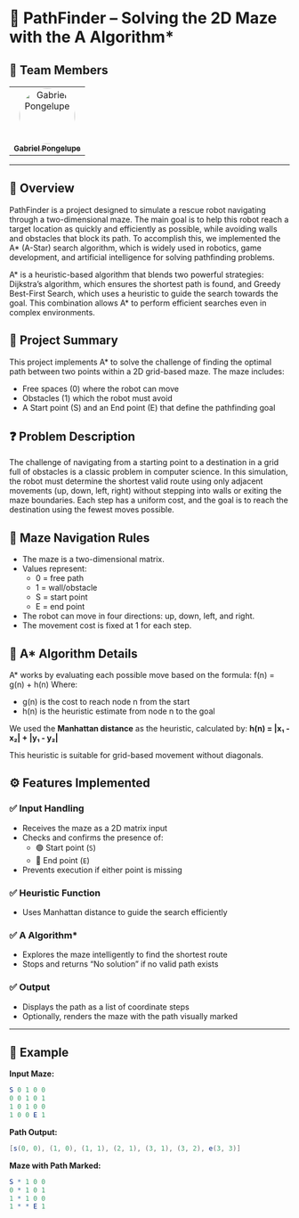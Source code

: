 # 🤖 PathFinder – Solving the 2D Maze with the A Algorithm*

## 👥 Team Members
<table>
  <tr>
    <td align="center">
      <a href="https://github.com/GabrielPongelupe">
        <img src="https://avatars.githubusercontent.com/u/130582324?v=4" width="100px;" height="100px;" style="border-radius:50%;" alt="Gabriel Pongelupe"/><br />
        <sub><b>Gabriel Pongelupe</b></sub>
      </a>
    </td>
  </tr>
  
</table>

---

## 🧭 Overview
PathFinder is a project designed to simulate a rescue robot navigating through a two-dimensional maze. The main goal is to help this robot reach a target location as quickly and efficiently as possible, while avoiding walls and obstacles that block its path. To accomplish this, we implemented the A* (A-Star) search algorithm, which is widely used in robotics, game development, and artificial intelligence for solving pathfinding problems.

A* is a heuristic-based algorithm that blends two powerful strategies: Dijkstra’s algorithm, which ensures the shortest path is found, and Greedy Best-First Search, which uses a heuristic to guide the search towards the goal. This combination allows A* to perform efficient searches even in complex environments.

## 📝 Project Summary
This project implements A* to solve the challenge of finding the optimal path between two points within a 2D grid-based maze. The maze includes:
- Free spaces (0) where the robot can move
- Obstacles (1) which the robot must avoid
- A Start point (S) and an End point (E) that define the pathfinding goal

## ❓ Problem Description
The challenge of navigating from a starting point to a destination in a grid full of obstacles is a classic problem in computer science. In this simulation, the robot must determine the shortest valid route using only adjacent movements (up, down, left, right) without stepping into walls or exiting the maze boundaries. Each step has a uniform cost, and the goal is to reach the destination using the fewest moves possible.

## 🧱 Maze Navigation Rules
- The maze is a two-dimensional matrix.
- Values represent:
  - 0 = free path
  - 1 = wall/obstacle
  - S = start point
  - E = end point
- The robot can move in four directions: up, down, left, and right.
- The movement cost is fixed at 1 for each step.

## 🧠 A* Algorithm Details
A* works by evaluating each possible move based on the formula:
f(n) = g(n) + h(n)
Where:
- g(n) is the cost to reach node n from the start
- h(n) is the heuristic estimate from node n to the goal

We used the __Manhattan distance__ as the heuristic, calculated by:
__h(n) = |x₁ - x₂| + |y₁ - y₂|__

This heuristic is suitable for grid-based movement without diagonals.

## ⚙️ Features Implemented

### ✅ Input Handling
- Receives the maze as a 2D matrix input
- Checks and confirms the presence of:
  - 🟢 Start point (`S`)
  - 🔴 End point (`E`)
- Prevents execution if either point is missing


### ✅ Heuristic Function
- Uses Manhattan distance to guide the search efficiently

### ✅ A Algorithm*
- Explores the maze intelligently to find the shortest route
- Stops and returns “No solution” if no valid path exists

### ✅ Output
- Displays the path as a list of coordinate steps
- Optionally, renders the maze with the path visually marked

---

## 🧪 Example
__Input Maze:__
```mathematica
S 0 1 0 0  
0 0 1 0 1  
1 0 1 0 0  
1 0 0 E 1  
```

__Path Output:__
```csharp
[s(0, 0), (1, 0), (1, 1), (2, 1), (3, 1), (3, 2), e(3, 3)]
```

__Maze with Path Marked:__
```mathematica
S * 1 0 0  
0 * 1 0 1  
1 * 1 0 0  
1 * * E 1  
```
